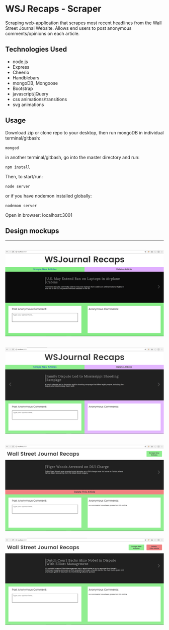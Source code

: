 # WSJ Recaps - Scraper
Scraping web-application that scrapes most recent headlines from the Wall Street Journal Website. Allows end users to post anonymous comments/opinions on each article.

## Technologies Used
- node.js
- Express
- Cheerio
- Handblebars
- mongoDB, Mongoose
- Bootstrap
- javascript/jQuery
- css animations/transitions
- svg animations

## Usage
Download zip or clone repo to your desktop, then run mongoDB in individual terminal/gitbash:
```
mongod
```
in another terminal/gitbash, go into the master directory and run:
```
npm install
```
Then, to start/run:
```
node server
```
or if you have nodemon installed globally:
```
nodemon server
```
Open in browser: localhost:3001

## Design mockups
--------------------------------------------------------------
![Mock Up 1](/public/img/mock_1.png?raw=true "Optional Title")
--------------------------------------------------------------
![Mock Up 2](/public/img/mock_2.png?raw=true "Optional Title")
--------------------------------------------------------------
![Mock Up 3](/public/img/mock_3.png?raw=true "Optional Title")
--------------------------------------------------------------
![Mock Up 4](/public/img/mock_4.png?raw=true "Optional Title")
